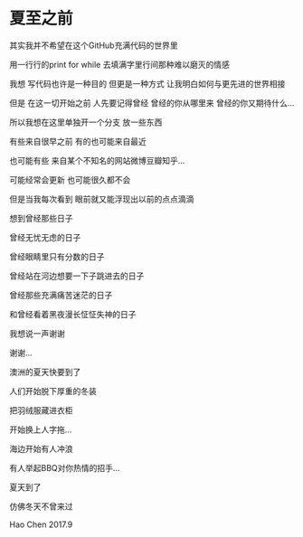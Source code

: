 # 夏至之前


其实我并不希望在这个GitHub充满代码的世界里

用一行行的print for while
去填满字里行间那种难以磨灭的情感

我想 写代码也许是一种目的 但更是一种方式
让我明白如何与更先进的世界相接

但是 在这一切开始之前 人先要记得曾经
曾经的你从哪里来
曾经的你又期待什么...

所以我想在这里单独开一个分支
放一些东西

有些来自很早之前
有的也可能来自最近

也可能有些 来自某个不知名的网站微博豆瓣知乎...

可能经常会更新 
也可能很久都不会

但是当我每次看到 眼前就又能浮现出以前的点点滴滴

想到曾经那些日子

曾经无忧无虑的日子

曾经眼睛里只有分数的日子

曾经站在河边想要一下子跳进去的日子

曾经那些充满痛苦迷茫的日子

和曾经看着黑夜漫长怔怔失神的日子


我想说一声谢谢 

谢谢...












澳洲的夏天快要到了 

人们开始脱下厚重的冬装

把羽绒服藏进衣柜

开始换上人字拖...

海边开始有人冲浪

有人举起BBQ对你热情的招手...

夏天到了

仿佛冬天不曾来过

Hao Chen
2017.9
